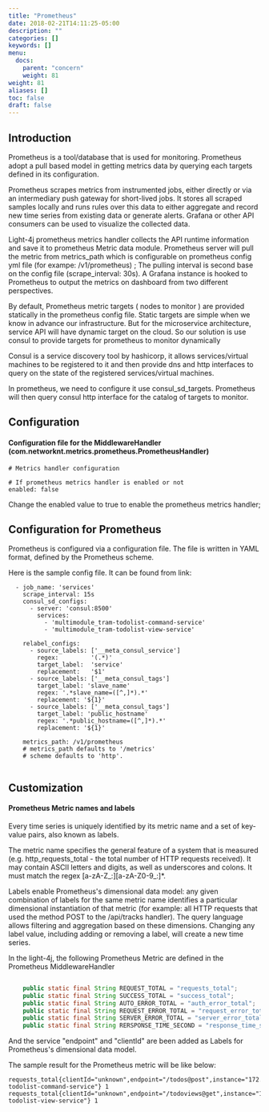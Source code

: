 ```yaml
---
title: "Prometheus"
date: 2018-02-21T14:11:25-05:00
description: ""
categories: []
keywords: []
menu:
  docs:
    parent: "concern"
    weight: 81
weight: 81
aliases: []
toc: false
draft: false
---
```



## Introduction


Prometheus is a tool/database that is used for monitoring. Prometheus adopt a pull based model in getting metrics data by querying each targets defined in its configuration.


Prometheus scrapes metrics from instrumented jobs, either directly or via an intermediary push gateway for short-lived jobs.
It stores all scraped samples locally and runs rules over this data to either aggregate and record new time series from existing data or generate alerts.
Grafana or other API consumers can be used to visualize the collected data.

Light-4j prometheus metrics handler collects the API runtime information and save it to prometheus Metric data module. Prometheus server will pull the metric from metrics_path which is configurable on
prometheus config yml file (for exampe: /v1/prometheus) ; The pulling interval is second base on the config file  (scrape_interval: 30s). A Grafana instance is hooked to Prometheus
to output the metrics on dashboard from two different perspectives.



By default, Prometheus metric targets ( nodes to monitor ) are provided statically in the prometheus config file. Static targets are simple when we know in advance our infrastructure.
But for the microservice architecture, service API will have dynamic target on the cloud. So our solution is use consul to provide targets for prometheus to monitor dynamically


Consul is a service discovery tool by hashicorp, it allows services/virtual machines to be registered to it and then provide dns and http interfaces to query on the state of the registered services/virtual machines.


In prometheus, we need to configure it use consul_sd_targets. Prometheus will then query consul http interface for the catalog of targets to monitor.





## Configuration



#### Configuration file for the MiddlewareHandler (com.networknt.metrics.prometheus.PrometheusHandler)


```
# Metrics handler configuration

# If prometheus metrics handler is enabled or not
enabled: false

```

Change the enabled value to true to enable the prometheus metrics handler;


## Configuration for Prometheus

Prometheus is configured via a configuration file. The file is written in YAML format, defined by the  Prometheus scheme.



Here is the sample config file. It can be found from link:


```
  - job_name: 'services'
    scrape_interval: 15s
    consul_sd_configs:
      - server: 'consul:8500'
        services:
          - 'multimodule_tram-todolist-command-service'
          - 'multimodule_tram-todolist-view-service'

    relabel_configs:
      - source_labels: ['__meta_consul_service']
        regex:         '(.*)'
        target_label:  'service'
        replacement:   '$1'
      - source_labels: ['__meta_consul_tags']
        target_label: 'slave_name'
        regex: '.*slave_name=([^,]*).*'
        replacement: '${1}'
      - source_labels: ['__meta_consul_tags']
        target_label: 'public_hostname'
        regex: '.*public_hostname=([^,]*).*'
        replacement: '${1}'

    metrics_path: /v1/prometheus
    # metrics_path defaults to '/metrics'
    # scheme defaults to 'http'.


```


## Customization



#### Prometheus Metric names and labels


Every time series is uniquely identified by its metric name and a set of key-value pairs, also known as labels.

The metric name specifies the general feature of a system that is measured (e.g. http_requests_total - the total number of HTTP requests received). It may contain ASCII letters and digits, as well as underscores and colons. It must match the regex [a-zA-Z_:][a-zA-Z0-9_:]*.

Labels enable Prometheus's dimensional data model: any given combination of labels for the same metric name identifies a particular dimensional instantiation of that metric (for example: all HTTP requests that used the method POST to the /api/tracks handler). The query language allows filtering and aggregation based on these dimensions. Changing any label value, including adding or removing a label, will create a new time series.



In the light-4j, the following Prometheus Metric are defined in the Prometheus MiddlewareHandler


```java

    public static final String REQUEST_TOTAL = "requests_total";
    public static final String SUCCESS_TOTAL = "success_total";
    public static final String AUTO_ERROR_TOTAL = "auth_error_total";
    public static final String REQUEST_ERROR_TOTAL = "request_error_total";
    public static final String SERVER_ERROR_TOTAL = "server_error_total";
    public static final String RERSPONSE_TIME_SECOND = "response_time_seconds";

```

And the service "endpoint" and "clientId" are been added as Labels for Prometheus's dimensional data model.



The sample result for the Prometheus metric will be like below:


```
requests_total{clientId="unknown",endpoint="/todos@post",instance="172.18.0.6:8081",job="services",service="multimodule_tram-todolist-command-service"}	1
requests_total{clientId="unknown",endpoint="/todoviews@get",instance="172.18.0.7:8082",job="services",service="multimodule_tram-todolist-view-service"}	1

```

